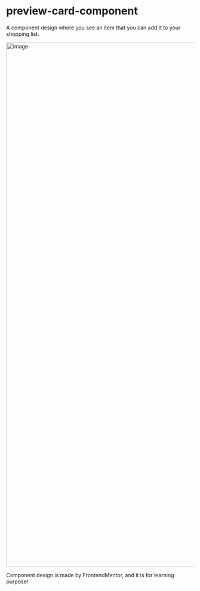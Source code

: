 # preview-card-component

A component design where you see an item that you can add it to your shopping list.

<img width="1401" alt="image" src="https://user-images.githubusercontent.com/48598974/216686057-2eb80b2e-8eca-49d1-a4a2-023add4bb377.png">

Component design is made by FrontendMentor, and it is for learning purpose!
